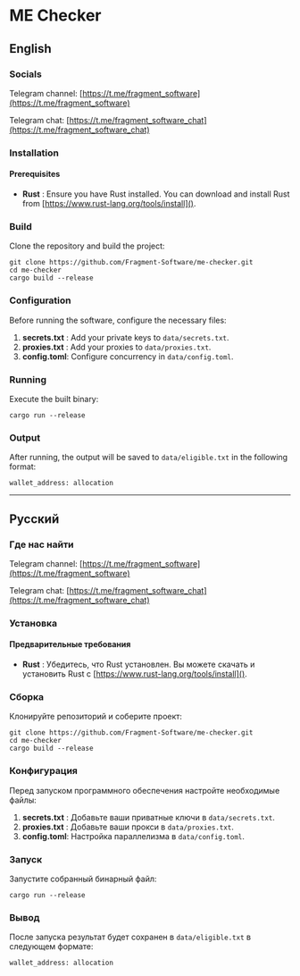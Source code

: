 # ME Checker

## English

### Socials

Telegram channel: [https://t.me/fragment_software](https://t.me/fragment_software)

Telegram chat: [https://t.me/fragment_software_chat](https://t.me/fragment_software_chat)

### Installation

#### Prerequisites

- **Rust** : Ensure you have Rust installed. You can download and install Rust from [https://www.rust-lang.org/tools/install]().

### Build

Clone the repository and build the project:

```
git clone https://github.com/Fragment-Software/me-checker.git
cd me-checker
cargo build --release
```

### Configuration

Before running the software, configure the necessary files:

1. **secrets.txt** : Add your private keys to `data/secrets.txt`.
2. **proxies.txt** : Add your proxies to `data/proxies.txt`.
3. **config.toml**: Configure concurrency in `data/config.toml`.

### Running

Execute the built binary:

`cargo run --release`

### Output

After running, the output will be saved to `data/eligible.txt` in the following format:

`wallet_address: allocation`

---

## Русский

### Где нас найти

Telegram channel: [https://t.me/fragment_software](https://t.me/fragment_software)

Telegram chat: [https://t.me/fragment_software_chat](https://t.me/fragment_software_chat)

### Установка

#### Предварительные требования

- **Rust** : Убедитесь, что Rust установлен. Вы можете скачать и установить Rust с [https://www.rust-lang.org/tools/install]().

### Сборка

Клонируйте репозиторий и соберите проект:

```
git clone https://github.com/Fragment-Software/me-checker.git
cd me-checker
cargo build --release
```

### Конфигурация

Перед запуском программного обеспечения настройте необходимые файлы:

1. **secrets.txt** : Добавьте ваши приватные ключи в `data/secrets.txt`.
2. **proxies.txt** : Добавьте ваши прокси в `data/proxies.txt`.
3. **config.toml**: Настройка параллелизма в `data/config.toml`.

### Запуск

Запустите собранный бинарный файл:

`cargo run --release `

### Вывод

После запуска результат будет сохранен в `data/eligible.txt` в следующем формате:

`wallet_address: allocation`
